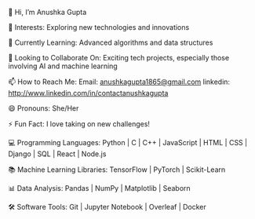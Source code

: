 👋 Hi, I’m Anushka Gupta

👀 Interests:
Exploring new technologies and innovations

🌱 Currently Learning:
Advanced algorithms and data structures

💞️ Looking to Collaborate On:
Exciting tech projects, especially those involving AI and machine learning

📫 How to Reach Me:
Email: anushkagupta1865@gmail.com
linkedin: http://www.linkedin.com/in/contactanushkagupta

😄 Pronouns:
She/Her

⚡ Fun Fact:
I love taking on new challenges!

💻 Programming Languages:
Python | C | C++ | JavaScript | HTML | CSS | Django | SQL | React | Node.js

📚 Machine Learning Libraries:
TensorFlow | PyTorch | Scikit-Learn

📊 Data Analysis:
Pandas | NumPy | Matplotlib | Seaborn

🛠️ Software Tools:
Git | Jupyter Notebook | Overleaf | Docker
